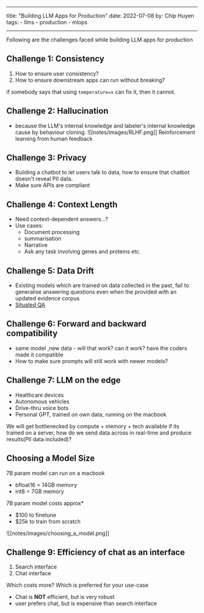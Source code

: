 
---
title: "Building LLM Apps for Production"
date: 2022-07-08
by: Chip Huyen
tags: 
    - llms
    - production
    - mlops 

---
Following are the challenges faced while building LLM apps for production

## Challenge 1: Consistency
1. How to ensure user consistency?
2. How to ensure downstream apps can run without breaking?

if somebody says that using `temperature=x` can fix it, then it cannot. 


## Challenge 2: Hallucination
- because the LLM's internal knowledge and labeler's internal knowledge cause by behaviour cloning.
![[notes/images/RLHF.png]]
												Reinforcement learning from human feedback


## Challenge 3: Privacy
- Building a chatbot to let users talk to data, how to ensure that chatbot doesn't reveal PII data.
- Make sure APIs are compliant


## Challenge 4: Context Length
- Need context-dependent answers...? 
- Use cases:
	- Document processing
	- summarisation
	- Narrative
	- Ask any task involving genes and proteins etc.


## Challenge 5: Data Drift
- Existing models which are trained on data collected in the past, fail to generalise answering questions even when the provided with an updated evidence corpus
- [Situated QA](https://situatedqa.github.io/)


## Challenge 6: Forward and backward compatibility
- same model ,new data - will that work? can it work? have the coders made it compatible
- How to make sure prompts will still work with newer models?



## Challenge 7: LLM on the edge
- Healthcare devices
- Autonomous vehicles
- Drive-thru voice bots
- Personal GPT, trained on own data, running on the macbook


We will get bottlenecked by compute + memory + tech available
if its trained on a server, how do we send data across in real-time and produce results(PII data included)?


## Choosing a Model Size
7B param model can run on a macbook
- bfloat16 = 14GB memory
- int8 = 7GB memory

7B param model costs approx*
- $100 to finetune
- $25k to train from scratch

![[notes/images/choosing_a_model.png]]

## Challenge 9: Efficiency of chat as an interface
1. Search interface
2. Chat interface

Which costs more?
Which is preferred for your use-case

- Chat is **NOT** efficient, but is very robust
- user prefers chat, but is expensive than search interface